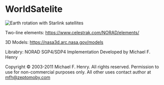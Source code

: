 # WorldSatelite
![Earth rotation with Starlink satellites](https://github.com/poetter-sebastian/WorldSatelite/blob/main/animation.gif)

Two-line elements: https://www.celestrak.com/NORAD/elements/

3D Models: https://nasa3d.arc.nasa.gov/models

Librabry: NORAD SGP4/SDP4 Implementation Developed by Michael F. Henry

Copyright © 2003-2011 Michael F. Henry. All rights reserved.
Permission to use for non-commercial purposes only.
All other uses contact author at mfh@zeptomoby.com
